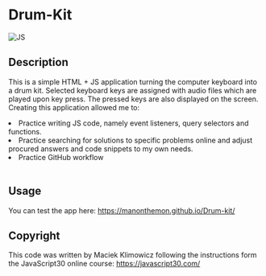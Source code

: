 # Drum-Kit

![JS](https://img.shields.io/badge/JavaScript-323330?style=for-the-badge&logo=javascript&logoColor=F7DF1E)

## Description

This is a simple HTML + JS application turning the computer keyboard into a drum kit. Selected keyboard keys are assigned with audio files which are played upon key press. The pressed keys are also displayed on the screen. Creating this application allowed me to:

<li>Practice writing JS code, namely event listeners, query selectors and functions.</li>
<li>Practice searching for solutions to specific problems online and adjust procured answers and code snippets to my own needs.</li>
<li>Practice GitHub workflow </li><br>

## Usage

You can test the app here: https://manonthemon.github.io/Drum-kit/

## Copyright

This code was written by Maciek Klimowicz following the instructions form the JavaScript30 online course: https://javascript30.com/